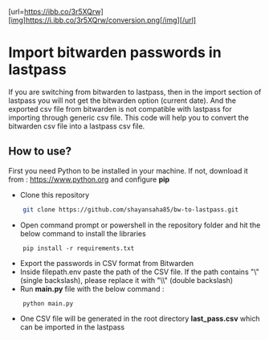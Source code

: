 [url=https://ibb.co/3r5XQrw][img]https://i.ibb.co/3r5XQrw/conversion.png[/img][/url]
# Import bitwarden passwords in lastpass

If you are switching from bitwarden to lastpass, then in the import section of lastpass you will not get the bitwarden option (current date). And the exported csv file from bitwarden is not compatible with lastpass for importing through generic csv file. This code will help you to convert the bitwarden csv file into a lastpass csv file.


## How to use?

First you need Python to be installed in your machine. If not, download it from : https://www.python.org and configure **pip**
- Clone this repository
```bash
    git clone https://github.com/shayansaha85/bw-to-lastpass.git
```
- Open command prompt or powershell in the repository folder and hit the below command to install the libraries
```
    pip install -r requirements.txt
```
- Export the passwords in CSV format from Bitwarden
- Inside filepath.env paste the path of the CSV file. If the path contains "\\" (single backslash), please replace it with "\\\\" (double backslash)
- Run **main.py** file with the below command :
```
    python main.py
```
- One CSV file will be generated in the root directory **last_pass.csv** which can be imported in the lastpass
